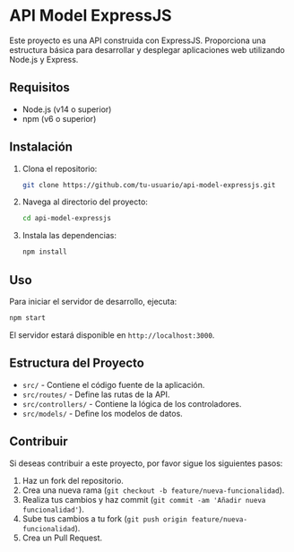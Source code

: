 # API Model ExpressJS

Este proyecto es una API construida con ExpressJS. Proporciona una estructura básica para desarrollar y desplegar aplicaciones web utilizando Node.js y Express.

## Requisitos

- Node.js (v14 o superior)
- npm (v6 o superior)

## Instalación

1. Clona el repositorio:
    ```sh
    git clone https://github.com/tu-usuario/api-model-expressjs.git
    ```
2. Navega al directorio del proyecto:
    ```sh
    cd api-model-expressjs
    ```
3. Instala las dependencias:
    ```sh
    npm install
    ```

## Uso

Para iniciar el servidor de desarrollo, ejecuta:
```sh
npm start
```

El servidor estará disponible en `http://localhost:3000`.

## Estructura del Proyecto

- `src/` - Contiene el código fuente de la aplicación.
- `src/routes/` - Define las rutas de la API.
- `src/controllers/` - Contiene la lógica de los controladores.
- `src/models/` - Define los modelos de datos.

## Contribuir

Si deseas contribuir a este proyecto, por favor sigue los siguientes pasos:

1. Haz un fork del repositorio.
2. Crea una nueva rama (`git checkout -b feature/nueva-funcionalidad`).
3. Realiza tus cambios y haz commit (`git commit -am 'Añadir nueva funcionalidad'`).
4. Sube tus cambios a tu fork (`git push origin feature/nueva-funcionalidad`).
5. Crea un Pull Request.
